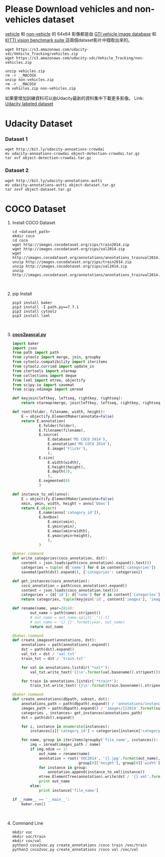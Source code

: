 # Please Download vehicles and non-vehicles dataset

[vehicle](https://s3.amazonaws.com/udacity-sdc/Vehicle_Tracking/vehicles.zip) 和 [non-vehicle](https://s3.amazonaws.com/udacity-sdc/Vehicle_Tracking/non-vehicles.zip) 的 64x64 影像都是由 [GTI vehicle image database](http://www.gti.ssr.upm.es/data/Vehicle_database.html) 和 [KITTI vision benchmark suite ](http://www.cvlibs.net/datasets/kitti/) 這兩個dataset影片中擷取出來的。

```shell
wget https://s3.amazonaws.com/udacity-sdc/Vehicle_Tracking/vehicles.zip
wget https://s3.amazonaws.com/udacity-sdc/Vehicle_Tracking/non-vehicles.zip

unzip vehicles.zip
rm -r __MACOSX
unzip non-vehicles.zip
rm -r __MACOSX
rm vehicles.zip non-vehicles.zip
```

如果要增加訓練資料可以由Udacity最新的資料集中下載更多影像。
Link: [Udacity labeled dataset](https://github.com/udacity/self-driving-car/tree/master/annotations) 


# Udacity Dataset

### Dataset 1

```
wget http://bit.ly/udacity-annoations-crowdai
mv udacity-annoations-crowdai object-detection-crowdai.tar.gz
tar xvf object-detection-crowdai.tar.gz
```

### Dataset 2

```
wget http://bit.ly/udacity-annotations-autti
mv udacity-annotations-autti object-dataset.tar.gz
tar zxvf object-dataset.tar.gz
```




# COCO Dataset

1. Install COCO Dataset

   ```shell
   cd <dataset_path>
   mkdir coco
   cd coco
   wget http://images.cocodataset.org/zips/train2014.zip
   wget http://images.cocodataset.org/zips/val2014.zip
   wget http://images.cocodataset.org/annotations/annotations_trainval2014.zip
   unzip http://images.cocodataset.org/zips/train2014.zip
   unzip http://images.cocodataset.org/zips/val2014.zip
   unzip http://images.cocodataset.org/annotations/annotations_trainval2014.zip
   ```

   ​

2. pip Install

   ```shell
   pip3 install baker
   pip3 install -I path.py==7.7.1
   pip3 install cytoolz
   pip3 install lxml
   ```

   ​

3. [**coco2pascal.py**](https://gist.github.com/chicham/6ed3842d0d2014987186#file-coco2pascal-py)

   ```python
   import baker
   import json
   from path import path
   from cytoolz import merge, join, groupby
   from cytoolz.compatibility import iteritems
   from cytoolz.curried import update_in
   from itertools import starmap
   from collections import deque
   from lxml import etree, objectify
   from scipy.io import savemat
   from scipy.ndimage import imread

   def keyjoin(leftkey, leftseq, rightkey, rightseq):
       return starmap(merge, join(leftkey, leftseq, rightkey, rightseq))

   def root(folder, filename, width, height):
       E = objectify.ElementMaker(annotate=False)
       return E.annotation(
               E.folder(folder),
               E.filename(filename),
               E.source(
                   E.database('MS COCO 2014'),
                   E.annotation('MS COCO 2014'),
                   E.image('Flickr'),
                   ),
               E.size(
                   E.width(width),
                   E.height(height),
                   E.depth(3),
                   ),
               E.segmented(0)
               )

   def instance_to_xml(anno):
       E = objectify.ElementMaker(annotate=False)
       xmin, ymin, width, height = anno['bbox']
       return E.object(
               E.name(anno['category_id']),
               E.bndbox(
                   E.xmin(xmin),
                   E.ymin(ymin),
                   E.xmax(xmin+width),
                   E.ymax(ymin+height),
                   ),
               )

   @baker.command
   def write_categories(coco_annotation, dst):
       content = json.loads(path(coco_annotation).expand().text())
       categories = tuple( d['name'] for d in content['categories'])
       savemat(path(dst).expand(), {'categories': categories})

   def get_instances(coco_annotation):
       coco_annotation = path(coco_annotation).expand()
       content = json.loads(coco_annotation.text())
       categories = {d['id']: d['name'] for d in content['categories']}
       return categories, tuple(keyjoin('id', content['images'], 'image_id', content['annotations']))

   def rename(name, year=2014):
           out_name = path(name).stripext()
           # out_name = out_name.split('_')[-1]
           # out_name = '{}_{}'.format(year, out_name)
           return out_name

   @baker.command
   def create_imageset(annotations, dst):
       annotations = path(annotations).expand()
       dst = path(dst).expand()
       val_txt = dst / 'val.txt'
       train_txt = dst / 'train.txt'

       for val in annotations.listdir('*val*'):
           val_txt.write_text('{}\n'.format(val.basename().stripext()), append=True)

       for train in annotations.listdir('*train*'):
           train_txt.write_text('{}\n'.format(train.basename().stripext()), append=True)

   @baker.command
   def create_annotations(dbpath, subset, dst):
       annotations_path = path(dbpath).expand() / 'annotations/instances_{}2014.json'.format(subset)
       images_path = path(dbpath).expand() / 'images/{}2014'.format(subset)
       categories , instances= get_instances(annotations_path)
       dst = path(dst).expand()

       for i, instance in enumerate(instances):
           instances[i]['category_id'] = categories[instance['category_id']]

       for name, group in iteritems(groupby('file_name', instances)):
           img = imread(images_path / name)
           if img.ndim == 3:
               out_name = rename(name)
               annotation = root('VOC2014', '{}.jpg'.format(out_name), 
                                 group[0]['height'], group[0]['width'])
               for instance in group:
                   annotation.append(instance_to_xml(instance))
               etree.ElementTree(annotation).write(dst / '{}.xml'.format(out_name))
               print out_name
           else:
               print instance['file_name']

   if __name__ == '__main__':
       baker.run()
   ```

   ​

4. Command Line

   ```shell
   mkdir voc
   mkdir voc/train
   mkdir cov/val
   python3 coco2voc.py create_annotations /coco train /voc/train
   python3 coco2voc.py create_annotations /coco val /voc/val
   ```

   ​
